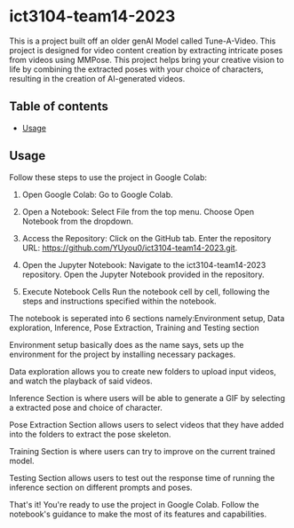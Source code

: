 # ict3104-team14-2023

This is a project built off an older genAI Model called Tune-A-Video.  This project is designed for video content creation by extracting intricate poses from videos using MMPose. This project helps bring your creative vision to life by combining the extracted poses with your choice of characters, resulting in the creation of AI-generated videos.

## Table of contents
- [Usage](#Usage)


## Usage
Follow these steps to use the project in Google Colab:
1. Open Google Colab: Go to Google Colab.

2. Open a Notebook:
Select File from the top menu.
Choose Open Notebook from the dropdown.

3. Access the Repository:
Click on the GitHub tab.
Enter the repository URL: https://github.com/YUyou0/ict3104-team14-2023.git.

4. Open the Jupyter Notebook:
Navigate to the ict3104-team14-2023 repository.
Open the Jupyter Notebook provided in the repository.

5. Execute Notebook Cells
Run the notebook cell by cell, following the steps and instructions specified within the notebook.

The notebook is seperated into 6 sections namely:Environment setup, Data exploration, Inference, Pose Extraction, Training and Testing section

Environment setup basically does as the name says, sets up the environment for the project by installing necessary packages.

Data exploration allows you to create new folders to upload input videos, and watch the playback of said videos.

Inference Section is where users will be able to generate a GIF by selecting a extracted pose and choice of character.

Pose Extraction Section allows users to select videos that they have added into the folders to extract the pose skeleton.

Training Section is where users can try to improve on the current trained model.

Testing Section allows users to test out the response time of running the inference section on different prompts and poses.

That's it! You're ready to use the project in Google Colab. Follow the notebook's guidance to make the most of its features and capabilities.








